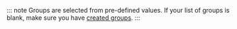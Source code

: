 ::: note
Groups are selected from pre-defined values. If your list of groups is blank, make sure you have [created groups](/dashboard/guides/groups/create-groups).
:::